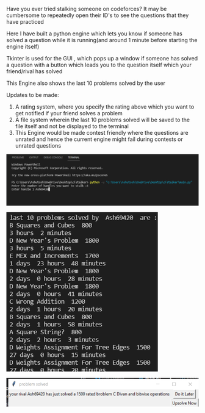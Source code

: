 Have you ever tried stalking someone on codeforces?
It may be cumbersome  to repeatedly open their ID's to see the questions that they have practiced

Here I have built a python engine which lets you know if someone has solved a question while it is running(and around 1 minute before starting the engine itself)

Tkinter is used for the GUI , which pops up a window if someone has solved a question with a button 
which leads you to the question itself which your friend/rival has solved

This Engine also shows the last 10 problems solved by the user

Updates to be made: 
1. A rating system, where you specify the rating above which you want to get notified
if your friend solves a problem
2. A file system wherein the last 10 problems solved will be saved to the file itself and
not be displayed to the terminal
3. This Engine would be made contest friendly where the questions are unrated and hence the current engine might fail during contests or unrated questions

![Input](Images/input.png)

![Last_10_Questions](Images/last_10_problems.png)

![Question_Solved](Images/question_solved.png)


